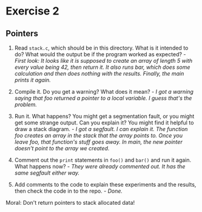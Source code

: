 # Exercise 2
## Pointers


1.  Read `stack.c`, which should be in this directory.  What is it
intended to do?  What would the output be if the program worked as
expected?
*- First look: It looks like it is supposed to create an array of length 5 with every value being 42, then return it. It also runs bar, which does some calculation and then does nothing with the results. Finally, the main prints it again.*

2.  Compile it.  Do you get a warning?  What does it mean?
*- I got a warning saying that foo returned a pointer to a local variable. I guess that's the problem.*

3.  Run it.  What happens?  You might get a segmentation fault, or you might get
some strange output.  Can you explain it?  You might find it
helpful to draw a stack diagram.
*- I got a segfault. I can explain it. The function foo creates an array in the stack that the array points to. Once you leave foo, that function's stuff goes away. In main, the new pointer doesn't point to the array we created.*

4.  Comment out the `print` statements in `foo()` and `bar()` and run
it again.  What happens now?
*- They were already commented out. It has the same segfault either way.*

5.  Add comments to the code to explain these experiments and the results,
then check the code in to the repo.
*- Done.*

Moral: Don't return pointers to stack allocated data!
